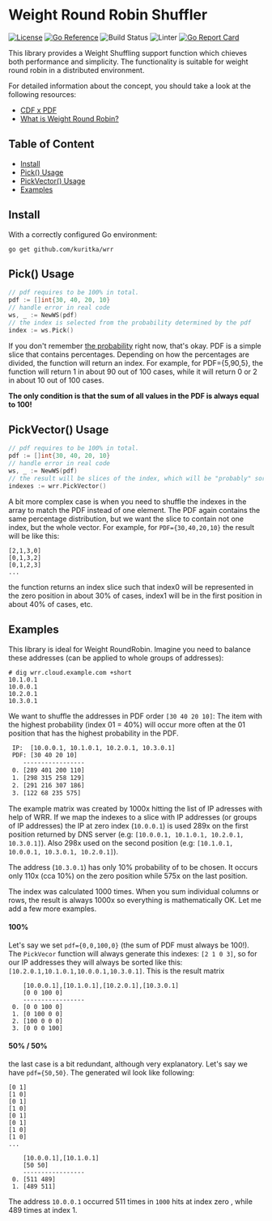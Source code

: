 # Weight Round Robin Shuffler
[![License](http://img.shields.io/:license-apache-blue.svg)](http://www.apache.org/licenses/LICENSE-2.0.html)
[![Go Reference](https://pkg.go.dev/badge/github.com/kuritka/weight_round_robin.svg)](https://pkg.go.dev/github.com/kuritka/weight_round_robin?branch=main) 
![Build Status](https://github.com/kuritka/weight_round_robin/actions/workflows/test.yaml/badge.svg?branch=main)
![Linter](https://github.com/kuritka/weight_round_robin/actions/workflows/lint.yaml/badge.svg?branch=main)
[![Go Report Card](https://goreportcard.com/badge/github.com/kuritka/weight_round_robin)](https://goreportcard.com/report/github.com/kuritka/weight_round_robin?branch=main)


This library provides a Weight Shuffling support function which chieves both performance and simplicity. The functionality 
is suitable for weight round robin in a distributed environment.

For detailed information about the concept, you should take a look at the following resources:
 - [CDF x PDF](https://www.statology.org/cdf-vs-pdf/) 
 - [What is Weight Round Robin?](https://www.educative.io/edpresso/what-is-the-weighted-round-robin-load-balancing-technique)

## Table of Content
 - [Install](#install)
 - [Pick() Usage](#pick-usage)
 - [PickVector() Usage](#pickvector-usage)
 - [Examples](#examples)

## Install
With a correctly configured Go environment:
```
go get github.com/kuritka/wrr
```

## Pick() Usage

```go
// pdf requires to be 100% in total.  
pdf := []int{30, 40, 20, 10}
// handle error in real code
ws, _ := NewWS(pdf)
// the index is selected from the probability determined by the pdf 
index := ws.Pick()
```
If you don't remember [the probability](https://www.statology.org/cdf-vs-pdf/) right now, that's okay.
PDF is a simple slice that contains percentages. Depending on how the percentages are divided, the function will 
return an index. For example, for PDF={5,90,5}, the function will return 1 in about 90 out of 100 cases, 
while it will return 0 or 2 in about 10 out of 100 cases.

**The only condition is that the sum of all values in the PDF is always equal to 100!**

## PickVector() Usage

```go
// pdf requires to be 100% in total.  
pdf := []int{30, 40, 20, 10}
// handle error in real code
ws, _ := NewWS(pdf)
// the result will be slices of the index, which will be "probably" sorted by probability
indexes := wrr.PickVector()
```

A bit more complex case is when you need to shuffle the indexes in the array to match the PDF instead of one element. 
The PDF again contains the same percentage distribution, but we want the slice to contain not one index, but the whole 
vector. For example, for `PDF={30,40,20,10}` the result will be like this:

```
[2,1,3,0]
[0,1,3,2]
[0,1,2,3]
...
```
the function returns an index slice such that index0 will be represented in the zero position in about 30% of cases, 
index1 will be in the first position in about 40% of cases, etc.

## Examples
This library is ideal for Weight RoundRobin. Imagine you need to balance these addresses (can be applied to whole groups 
of addresses):
```shell
# dig wrr.cloud.example.com +short
10.1.0.1
10.0.0.1
10.2.0.1
10.3.0.1
```

We want to shuffle the addresses in PDF order `[30 40 20 10]`: The item with the highest probability (index 01 = 40%) will
occur more often at the 01 position that has the highest probability in the PDF.

```txt
 IP:  [10.0.0.1, 10.1.0.1, 10.2.0.1, 10.3.0.1]
 PDF: [30 40 20 10]
    -----------------
 0. [289 401 200 110] 
 1. [298 315 258 129] 
 2. [291 216 307 186] 
 3. [122 68 235 575] 
```

The example matrix was created by 1000x hitting the list of IP adresses with help of WRR.
If we map the indexes to a slice with IP addresses (or groups of IP addresses) the IP at 
zero index (`10.0.0.1`) is used 289x on the first position returned by DNS server (e.g: `[10.0.0.1, 10.1.0.1, 10.2.0.1, 10.3.0.1]`).
Also 298x used on the second position (e.g: `[10.1.0.1, 10.0.0.1, 10.3.0.1, 10.2.0.1]`).

The address (`10.3.0.1`) has only 10% probability of to be chosen. It occurs only 110x (cca 10%) on the zero position 
while 575x on the last position. 

The index was calculated 1000 times. When you sum individual columns or rows, the result is always 1000x so everything 
is  mathematically OK. Let me add a few more examples.

#### 100%
Let's say we set `pdf={0,0,100,0}` (the sum of PDF must always be 100!).
The `PickVecor` function will always generate this indexes: `[2 1 0 3]`, so for our IP addresses they will always be 
sorted like this: `[10.2.0.1,10.1.0.1,10.0.0.1,10.3.0.1]`.  This is the result matrix
```
    [10.0.0.1],[10.1.0.1],[10.2.0.1],[10.3.0.1]
    [0 0 100 0]
    -----------------
 0. [0 0 100 0] 
 1. [0 100 0 0] 
 2. [100 0 0 0] 
 3. [0 0 0 100] 
```

#### 50% / 50%
the last case is a bit redundant, although very explanatory. Let's say we have `pdf={50,50}`. 
The generated wil look like following:
```
[0 1]
[1 0]
[0 1]
[1 0]
[0 1]
[0 1]
[1 0]
[1 0]
...

    [10.0.0.1],[10.1.0.1]
    [50 50]
    -----------------
 0. [511 489] 
 1. [489 511] 
```
The address `10.0.0.1` occurred 511 times in `1000` hits at index zero , while 489 times at index 1.